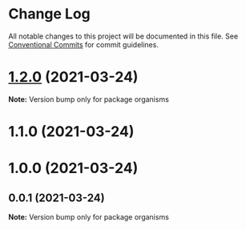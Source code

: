 # Change Log

All notable changes to this project will be documented in this file.
See [Conventional Commits](https://conventionalcommits.org) for commit guidelines.

# [1.2.0](https://github.com/ducc/lerna-repo/compare/organisms@1.1.0...organisms@1.2.0) (2021-03-24)

**Note:** Version bump only for package organisms





# 1.1.0 (2021-03-24)



# 1.0.0 (2021-03-24)



## 0.0.1 (2021-03-24)

**Note:** Version bump only for package organisms
